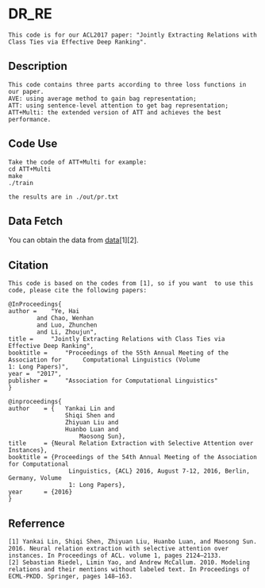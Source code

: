 DR_RE
=====
	This code is for our ACL2017 paper: "Jointly Extracting Relations with Class Ties via Effective Deep Ranking".

Description
-------
	This code contains three parts according to three loss functions in our paper.
	AVE: using average method to gain bag representation; 
	ATT: using sentence-level attention to get bag representation; 
	ATT+Multi: the extended version of ATT and achieves the best performance. 

Code Use
---------
	Take the code of ATT+Multi for example: 
	cd ATT+Multi 
	make 
	./train 

	the results are in ./out/pr.txt

Data Fetch
------
You can obtain the data from [data](https://drive.google.com/open?id=0B8KyXw_n5ZQROUd4SngwcVFEYVU)[1][2]. 

Citation
----
	This code is based on the codes from [1], so if you want  to use this code, please cite the following papers:
	
	@InProceedings{
  	author = 	"Ye, Hai 
			and Chao, Wenhan
			and Luo, Zhunchen
			and Li, Zhoujun",
  	title = 	"Jointly Extracting Relations with Class Ties via Effective Deep Ranking",
  	booktitle = 	"Proceedings of the 55th Annual Meeting of the Association for      Computational Linguistics (Volume                         1: Long Papers)",
  	year = 	"2017",
  	publisher = 	"Association for Computational Linguistics"
	}
	
	@inproceedings{
  	author    = {	Yankai Lin and
        	        Shiqi Shen and
        	       	Zhiyuan Liu and
               		Huanbo Luan and
            	        Maosong Sun},
 	title     = {Neural Relation Extraction with Selective Attention over Instances},
  	booktitle = {Proceedings of the 54th Annual Meeting of the Association for Computational
                     Linguistics, {ACL} 2016, August 7-12, 2016, Berlin, Germany, Volume
                     1: Long Papers},
  	year      = {2016}
	}
	
Referrence
---------
	[1] Yankai Lin, Shiqi Shen, Zhiyuan Liu, Huanbo Luan, and Maosong Sun. 2016. Neural relation extraction with selective attention over instances. In Proceedings of ACL. volume 1, pages 2124–2133.
	[2] Sebastian Riedel, Limin Yao, and Andrew McCallum. 2010. Modeling relations and their mentions without labeled text. In Proceedings of ECML-PKDD. Springer, pages 148–163.

